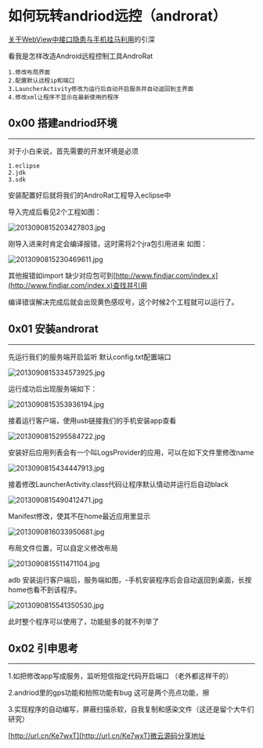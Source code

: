 # 如何玩转andriod远控（androrat）

[关于WebView中接口隐患与手机挂马利用](http://drops.wooyun.org/papers/548)的引深

看我是怎样改造Android远程控制工具AndroRat

```
1.修改布局界面
2.配置默认远程ip和端口
3.LauncherActivity修改为运行后自动开启服务并自动返回到主界面
4.修改xml让程序不显示在最新使用的程序

```

0x00 搭建andriod环境
----------------

* * *

对于小白来说，首先需要的开发环境是必须

```
1.eclipse
2.jdk
3.sdk

```

安装配置好后就将我们的AndroRat工程导入eclipse中

导入完成后看见2个工程如图：

![2013090815203427803.jpg](http://drops.javaweb.org/uploads/images/d11acb09d761ef76ca501b4d22764b7e6d3e30af.jpg)

刚导入进来时肯定会编译报错，这时需将2个jra包引用进来 如图：

![2013090815230469611.jpg](http://drops.javaweb.org/uploads/images/6784e25054beaffe480da55eafa1d90ec6dc50ff.jpg) 

其他报错如import 缺少对应包可到[http://www.findjar.com/index.x](http://www.findjar.com/index.x)查找并引用

编译错误解决完成后就会出现黄色感叹号，这个时候2个工程就可以运行了。

0x01 安装androrat
---------------

* * *

先运行我们的服务端开启监听 默认config.txt配置端口

![2013090815334573925.jpg](http://drops.javaweb.org/uploads/images/d1b15116e7fcc6682c9ffb3386343cb75a4bb429.jpg)

运行成功后出现服务端如下：

![2013090815353936194.jpg](http://drops.javaweb.org/uploads/images/581316cb4d70d049bf66ac687a9b074924be2223.jpg)

接着运行客户端，使用usb链接我们的手机安装app查看

![2013090815295584722.jpg](http://drops.javaweb.org/uploads/images/bdf7a13eef6c5c3d0ce752f6cafa474d9e929a44.jpg)

安装好后应用列表会有一个叫LogsProvider的应用，可以在如下文件里修改name

![2013090815434447913.jpg](http://drops.javaweb.org/uploads/images/fa1731cd95153b11b5edf77f775dbb53e8fa3a05.jpg)

接着修改LauncherActivity.class代码让程序默认情动并运行后自动black

![2013090815490412471.jpg](http://drops.javaweb.org/uploads/images/798881503dc7905294833de6aaa7fb7c42b4902e.jpg)

Manifest修改，使其不在home最近应用里显示

![2013090816033950681.jpg](http://drops.javaweb.org/uploads/images/719a4cda830fee7fe157f08137dd6db5a34bec78.jpg)

布局文件位置，可以自定义修改布局

![2013090815511471104.jpg](http://drops.javaweb.org/uploads/images/6cffaa436587f2e4903a04dcd79d38389c4ef28a.jpg)

adb 安装运行客户端后，服务端如图，-手机安装程序后会自动返回到桌面，长按home也看不到该程序。

![2013090815541350530.jpg](http://drops.javaweb.org/uploads/images/0797320aa5739642a2241decb169a9724f55cdbb.jpg)

此时整个程序可以使用了，功能挺多的就不列举了

0x02 引申思考
---------

* * *

1.如把修改app写成服务，监听短信指定代码开启端口 （老外都这样干的）

2.andriod里的gps功能和拍照功能有bug 这可是两个亮点功能，擦

3.实现程序的自动编写，屏蔽扫描杀软，自我复制和感染文件（这还是留个大牛们研究）

[http://url.cn/Ke7wxT](http://url.cn/Ke7wxT)微云源码分享地址